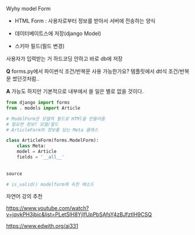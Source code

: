 Wyhy model Form

- HTML Form : 사용자로부터 정보를 받아서 서버에 전송하는 양식

- 데이터베이트스에 저장(django Model)
- 스키마 필드(필드 변경)

사용자가 입력받는 거 하드코딩 안하고 바로 db에 저장



**Q** forms.py에서 파이썬식 조건/반복문 사용 가능한가요? 템플릿에서 dtl식 조건/반복문 썼던것처럼..

**A** 가능도 하지만 기본적으로 내부에서 쓸 일은 별로 없을 것이다.



```python
from django import forms
from . models import Article

# ModelForm은 모델의 필드로 HTMl을 만들어줌
# 필요한 정보? 모델/필드
# ArticleForm의 정보를 담는 Meta 클래스

class ArticleForm(forms.ModelForm):
	class Meta:
	model = Article
	fields = '__all__'
    
    
source

# is_valid() modelform에 속한 메소드
```

자연어 강의 추천

https://www.youtube.com/watch?v=jqykPH3jbic&list=PLetSlH8YjIfUpPbSAfsY4zBJfztlH9CSQ

https://www.edwith.org/ai331